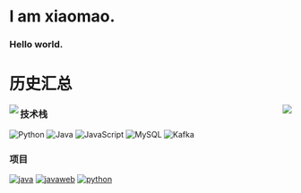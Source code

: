 <!--
**xiaomao-97/xiaomao-97** is a ✨ _special_ ✨ repository because its `README.md` (this file) appears on your GitHub profile.

Here are some ideas to get you started:

- 🔭 I’m currently working on ...
- 🌱 I’m currently learning ...
- 👯 I’m looking to collaborate on ...
- 🤔 I’m looking for help with ...
- 💬 Ask me about ...
- 📫 How to reach me: ...
- 😄 Pronouns: ...
- ⚡ Fun fact: ...
-->
# I am xiaomao.
### Hello world. 

# 历史汇总
<img align="left" src="https://github-readme-stats.vercel.app/api?username=xiaomao-97&include_all_commits=true&count_private-true&custom_title=xiaomao-97'%20GitHub%20Stats&line_height=30&show_icons=true&hide_border=true&bg_color=192133&title_color=efb752&icon_color=efb752&text_color=70bed9">
<img align="right" src="https://github-readme-stats.vercel.app/api/top-langs/?username=ckend">



### 技术栈
![Python](https://img.shields.io/badge/-Python-192133?style=flat-square&logo=python&logoColor=white)
![Java](https://img.shields.io/badge/-Java-192133?style=flat-square&logo=figma&logoColor=white)
![JavaScript](https://img.shields.io/badge/-JavaScript-192133?style=flat-square&logo=figma&logoColor=white)
![MySQL](https://img.shields.io/badge/-MySQL-192133?style=flat-square&logo=mysql&logoColor=white)
![Kafka](https://img.shields.io/badge/-Kafka-192133?style=flat-square&logo=apache-kafka&logoColor=white)



### 项目
[![java](https://img.shields.io/badge/java-192133?style=flat-square)](https://github.com/xiaomao-97/java)
[![javaweb](https://img.shields.io/badge/javaweb-192133?style=flat-square)](https://github.com/xiaomao-97/javaweb)
[![python](https://img.shields.io/badge/python-192133?style=flat-square)](https://github.com/xiaomao-97/python)




